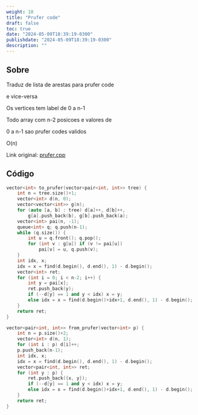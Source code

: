 ```yaml
---
weight: 10
title: "Prufer code"
draft: false
toc: true
date: "2024-05-09T18:39:19-0300"
publishdate: "2024-05-09T18:39:19-0300"
description: ""
---
```


## Sobre
 Traduz de lista de arestas para prufer code

 e vice-versa

 Os vertices tem label de 0 a n-1

 Todo array com n-2 posicoes e valores de

 0 a n-1 sao prufer codes validos

 

 O(n)



Link original: [prufer.cpp](https://github.com/brunomaletta/Biblioteca/tree/master/Codigo/Grafos/prufer.cpp)

## Código
```cpp
vector<int> to_prufer(vector<pair<int, int>> tree) {
	int n = tree.size()+1;
	vector<int> d(n, 0);
	vector<vector<int>> g(n);
	for (auto [a, b] : tree) d[a]++, d[b]++,
		g[a].push_back(b), g[b].push_back(a);
	vector<int> pai(n, -1);
	queue<int> q; q.push(n-1);
	while (q.size()) {
		int u = q.front(); q.pop();
		for (int v : g[u]) if (v != pai[u])
			pai[v] = u, q.push(v);
	}
	int idx, x;
	idx = x = find(d.begin(), d.end(), 1) - d.begin();
	vector<int> ret;
	for (int i = 0; i < n-2; i++) {
		int y = pai[x];
		ret.push_back(y);
		if (--d[y] == 1 and y < idx) x = y;
		else idx = x = find(d.begin()+idx+1, d.end(), 1) - d.begin();
	}
	return ret;
}

vector<pair<int, int>> from_prufer(vector<int> p) {
	int n = p.size()+2;
	vector<int> d(n, 1);
	for (int i : p) d[i]++;
	p.push_back(n-1);
	int idx, x;
	idx = x = find(d.begin(), d.end(), 1) - d.begin();
	vector<pair<int, int>> ret;
	for (int y : p) {
		ret.push_back({x, y});
		if (--d[y] == 1 and y < idx) x = y;
		else idx = x = find(d.begin()+idx+1, d.end(), 1) - d.begin();
	}
	return ret;
}

```
